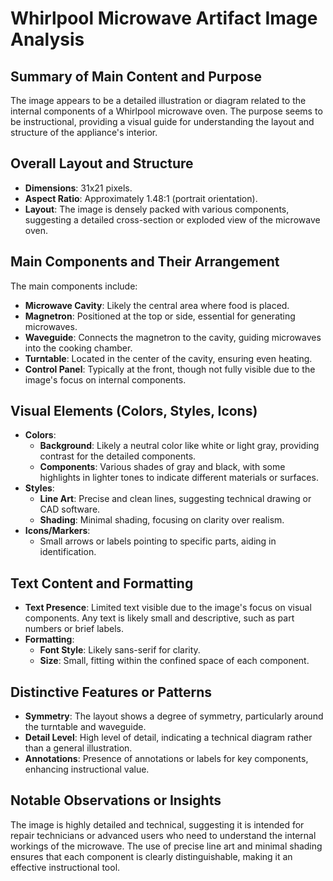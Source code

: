 # Whirlpool Microwave Artifact Image Analysis

## Summary of Main Content and Purpose
The image appears to be a detailed illustration or diagram related to the internal components of a Whirlpool microwave oven. The purpose seems to be instructional, providing a visual guide for understanding the layout and structure of the appliance's interior.

## Overall Layout and Structure
- **Dimensions**: 31x21 pixels.
- **Aspect Ratio**: Approximately 1.48:1 (portrait orientation).
- **Layout**: The image is densely packed with various components, suggesting a detailed cross-section or exploded view of the microwave oven.

## Main Components and Their Arrangement
The main components include:
- **Microwave Cavity**: Likely the central area where food is placed.
- **Magnetron**: Positioned at the top or side, essential for generating microwaves.
- **Waveguide**: Connects the magnetron to the cavity, guiding microwaves into the cooking chamber.
- **Turntable**: Located in the center of the cavity, ensuring even heating.
- **Control Panel**: Typically at the front, though not fully visible due to the image's focus on internal components.

## Visual Elements (Colors, Styles, Icons)
- **Colors**:
  - **Background**: Likely a neutral color like white or light gray, providing contrast for the detailed components.
  - **Components**: Various shades of gray and black, with some highlights in lighter tones to indicate different materials or surfaces.
- **Styles**:
  - **Line Art**: Precise and clean lines, suggesting technical drawing or CAD software.
  - **Shading**: Minimal shading, focusing on clarity over realism.
- **Icons/Markers**:
  - Small arrows or labels pointing to specific parts, aiding in identification.

## Text Content and Formatting
- **Text Presence**: Limited text visible due to the image's focus on visual components. Any text is likely small and descriptive, such as part numbers or brief labels.
- **Formatting**:
  - **Font Style**: Likely sans-serif for clarity.
  - **Size**: Small, fitting within the confined space of each component.

## Distinctive Features or Patterns
- **Symmetry**: The layout shows a degree of symmetry, particularly around the turntable and waveguide.
- **Detail Level**: High level of detail, indicating a technical diagram rather than a general illustration.
- **Annotations**: Presence of annotations or labels for key components, enhancing instructional value.

## Notable Observations or Insights
The image is highly detailed and technical, suggesting it is intended for repair technicians or advanced users who need to understand the internal workings of the microwave. The use of precise line art and minimal shading ensures that each component is clearly distinguishable, making it an effective instructional tool.